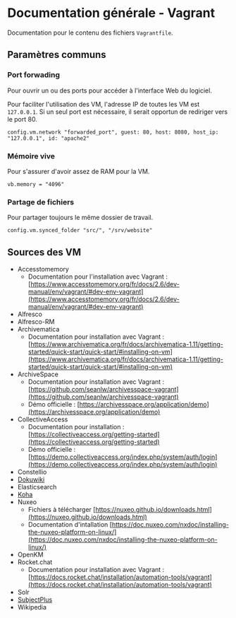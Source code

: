 # Documentation générale - Vagrant

Documentation pour le contenu des fichiers `Vagrantfile`.

## Paramètres communs

### Port forwading

Pour ouvrir un ou des ports pour accéder à l'interface Web du logiciel.

Pour faciliter l'utilisation des VM, l'adresse IP de toutes les VM est `127.0.0.1`. Si un seul port est nécessaire, il serait opportun de rediriger vers le port 80.

`config.vm.network "forwarded_port", guest: 80, host: 8080, host_ip: "127.0.0.1", id: "apache2"`

### Mémoire vive

Pour s'assurer d'avoir assez de RAM pour la VM.

`vb.memory = "4096"`

### Partage de fichiers

Pour partager toujours le même dossier de travail.

`config.vm.synced_folder "src/", "/srv/website"`

## Sources des VM

* Accesstomemory
  * Documentation pour l'installation avec Vagrant : [https://www.accesstomemory.org/fr/docs/2.6/dev-manual/env/vagrant/#dev-env-vagrant](https://www.accesstomemory.org/fr/docs/2.6/dev-manual/env/vagrant/#dev-env-vagrant)
* Alfresco
* Alfresco-RM
* Archivematica
  * Documentation pour installation avec Vagrant : [https://www.archivematica.org/fr/docs/archivematica-1.11/getting-started/quick-start/quick-start/#installing-on-vm](https://www.archivematica.org/fr/docs/archivematica-1.11/getting-started/quick-start/quick-start/#installing-on-vm)
* ArchiveSpace
  * Documentation pour installation avec Vagrant : [https://github.com/seanlw/archivesspace-vagrant](https://github.com/seanlw/archivesspace-vagrant)
  * Démo officielle : [https://archivesspace.org/application/demo](https://archivesspace.org/application/demo)
* CollectiveAccess
  * Documentation pour installation : [https://collectiveaccess.org/getting-started](https://collectiveaccess.org/getting-started)
  * Démo officielle : [https://demo.collectiveaccess.org/index.php/system/auth/login](https://demo.collectiveaccess.org/index.php/system/auth/login)
* Constellio
* [Dokuwiki](https://www.dokuwiki.org/dokuwiki)
* Elasticsearch
* [Koha](https://koha-community.org/)
* Nuxeo
  * Fichiers à télécharger [https://nuxeo.github.io/downloads.html](https://nuxeo.github.io/downloads.html)
  * Documentation d'intallation [https://doc.nuxeo.com/nxdoc/installing-the-nuxeo-platform-on-linux/](https://doc.nuxeo.com/nxdoc/installing-the-nuxeo-platform-on-linux/)
* OpenKM
* Rocket.chat
  * Documentation pour installation avec Vagrant : [https://docs.rocket.chat/installation/automation-tools/vagrant](https://docs.rocket.chat/installation/automation-tools/vagrant)
* Solr
* [SubjectPlus](http://www.subjectsplus.com/)
* Wikipedia